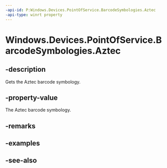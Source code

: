 ----api-id: P:Windows.Devices.PointOfService.BarcodeSymbologies.Aztec
-api-type: winrt property
---<!-- Property syntaxpublic uint Aztec { get; }--># Windows.Devices.PointOfService.BarcodeSymbologies.Aztec## -descriptionGets the Aztec barcode symbology.## -property-valueThe Aztec barcode symbology.## -remarks## -examples## -see-also